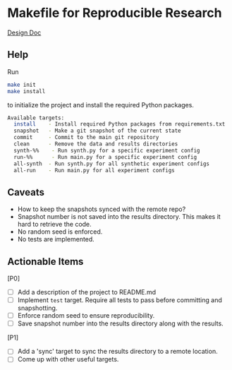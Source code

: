 # Makefile for Reproducible Research
[Design Doc](https://docs.google.com/document/d/1UPJz7uZCYYQ9XBdUQnTe512LCzVPqD-zfsXojo0yFy4/edit#heading=h.njsc1qo13nkm)

## Help

Run
```bash
make init
make install
```
to initialize the project and install the required Python packages.


```bash
Available targets:
  install    - Install required Python packages from requirements.txt
  snapshot   - Make a git snapshot of the current state
  commit     - Commit to the main git repository
  clean      - Remove the data and results directories
  synth-%%    - Run synth.py for a specific experiment config
  run-%%      - Run main.py for a specific experiment config
  all-synth  - Run synth.py for all synthetic experiment configs
  all-run    - Run main.py for all experiment configs
```

## Caveats
- How to keep the snapshots synced with the remote repo?
- Snapshot number is not saved into the results directory. This makes it hard to
  retrieve the code.
- No random seed is enforced.
- No tests are implemented.

## Actionable Items
[P0]
- [ ] Add a description of the project to README.md
- [ ] Implement `test` target. Require all tests to pass before committing and snapshotting.
- [ ] Enforce random seed to ensure reproducibility.
- [ ] Save snapshot number into the results directory along with the results.

[P1]
- [ ] Add a 'sync' target to sync the results directory to a remote location.
- [ ] Come up with other useful targets.